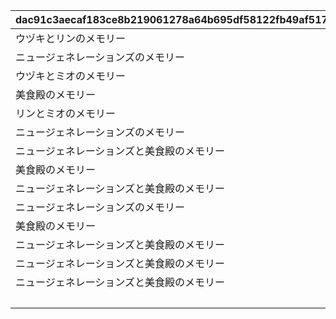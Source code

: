|dac91c3aecaf183ce8b219061278a64b695df58122fb49af517334e7362f16ce|692ad15ab775c6a52b11b30f92fffdc7dd1f2830917dbcc74ae7e08a1df2790f|0e682713b6b0962d208ecfbe3db0999b9023be92537d7733a38294b69c52c254|de59e1825e2d57185e5f2dd9e5d021cbfef354327f6a5db01e822a5b3f89f038|4ecf2a9d60b3eb72944296659c4d4f5b2a1b25103e14a6b93d10f944053443e6|d3f181401868ccc7d06581e00ace686e34b2ad454c063cfe37cf055c0b92b5cb|5e670278c687efdd170d86407217717a97a567d0e4dceaebd7dcc2c70fb6ec4c|08c3e8e2b7058e7b8080ee67679f627538b41c6205f952906109ddf318646e12|31a552c60b1ebae3860761fbb2085ae3d6e959c4bcf984391f1ab21bab700e98|12fa46ad41569a29f390b57a6177bd3e5499b49824e0a5aa5ae75587d3764644|
| --- | --- | --- | --- | --- | --- | --- | --- | --- | --- |
|ウヅキとリンのメモリー|7001|10062|1|0|0|0|10062103|0|0|
|ニュージェネレーションズのメモリー|7002|10062|2|0|0|0|10062107|0|0|
|ウヅキとミオのメモリー|7003|10062|4|0|0|0|10062107|0|0|
|美食殿のメモリー|7004|10062|6|0|0|0|10062111|0|0|
|リンとミオのメモリー|7005|10062|7|0|0|0|10062111|0|0|
|ニュージェネレーションズのメモリー|7006|10062|8|0|0|0|10062111|0|0|
|ニュージェネレーションズと美食殿のメモリー|7007|10062|9|0|0|0|10062115|0|0|
|美食殿のメモリー|7008|10062|10|0|0|0|10062115|0|0|
|ニュージェネレーションズと美食殿のメモリー|7009|10063|14|0|0|0|10063111|0|0|
|ニュージェネレーションズのメモリー|7102|10062|3|0|0|0|10062107|0|0|
|美食殿のメモリー|7103|10062|5|0|0|0|10062107|0|0|
|ニュージェネレーションズと美食殿のメモリー|7104|10062|11|0|0|0|10062115|0|0|
|ニュージェネレーションズと美食殿のメモリー|7105|10063|12|0|0|0|10063111|0|0|
|ニュージェネレーションズと美食殿のメモリー|7106|10063|13|0|0|0|10063111|0|0|
||7201|10062|15|1|2405|7|10062103|1|0|